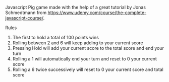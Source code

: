 Javascript Pig game made with the help of a great tutorial by Jonas Schmedtmann from 
https://www.udemy.com/course/the-complete-javascript-course/.

Rules
1. The first to hold a total of 100 points wins
2. Rolling between 2 and 6 will keep adding to your current score
3. Pressing Hold will add your current score to the total score and end your turn
4. Rolling a 1 will automatically end your turn and reset to 0 your current score
5. Rolling a 6 twice successively will reset to 0 your current score and total score
